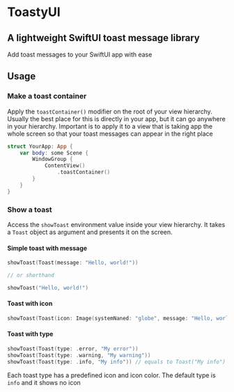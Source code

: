 #  ToastyUI
## A lightweight SwiftUI toast message library

Add toast messages to your SwiftUI app with ease

## Usage

### Make a toast container

Apply the `toastContainer()` modifier on the root of your view hierarchy. 
Usually the best place for this is directly in your app, but it can go anywhere in 
your hierarchy. Important is to apply it to a view that is taking app the whole screen
so that your toast messages can appear in the right place

```swift
struct YourApp: App {
    var body: some Scene {
        WindowGroup {
            ContentView()
                .toastContainer()
        }
    }
} 
```

### Show a toast

Access the `showToast` environment value inside your view hierarchy. 
It takes a `Toast` object as argument and presents it on the screen.

#### Simple toast with message

```swift
showToast(Toast(message: "Hello, world!"))

// or shorthand

showToast("Hello, world!")
``` 

#### Toast with icon

```swift
showToast(Toast(icon: Image(systemNaned: "globe", message: "Hello, world!")))
```

#### Toast with type

```swift
showToast(Toast(type: .error, "My error"))
showToast(Toast(type: .warning, "My warning"))
showToast(Toast(type: .info, "My info")) // equals to Toast("My info")
```

Each toast type has a predefined icon and icon color. The default type is `info` 
and it shows no icon 
